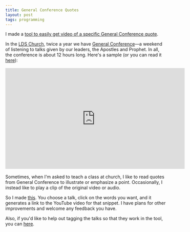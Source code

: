 ```yaml
---
title: General Conference Quotes
layout: post
tags: programming
---
```


I made a [tool to easily get video of a specific General Conference quote](http://www.iffycan.com/generalconference/tools/quotes.html).

In the [LDS Church](https://www.lds.org), twice a year we have [General Conference](https://www.lds.org/general-conference/)&mdash;a weekend of listening to talks given by our leaders, the Apostles and Prophet.  In all, the conference is about 12 hours long.  Here's a sample (or you can read it [here](https://www.lds.org/general-conference/2015/10/it-works-wonderfully?lang=eng)):

<iframe width="560" height="315" src="https://www.youtube.com/embed/lEkKQHBNgkA?start=49&amp;end=73" frameborder="0" allowfullscreen style="display: block; margin: 1rem auto;"></iframe>


Sometimes, when I'm asked to teach a class at church, I like to read quotes from General Conference to illustrate or emphasize a point.  Occasionally, I instead like to play a clip of the original video or audio.

So I made [this](http://www.iffycan.com/generalconference/tools/quotes.html).  You choose a talk, click on the words you want, and it generates a link to the YouTube video for that snippet.  I have plans for other improvements and welcome any feedback you have.

Also, if you'd like to help out tagging the talks so that they work in the tool, you can [here](http://www.iffycan.com/generalconference/).